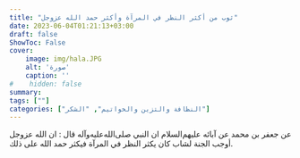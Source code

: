 ```yaml
---
title: "ثوب من أكثر النظر في المرآة وأكثر حمد الله عزوجل" 
date: 2023-06-04T01:21:13+03:00
draft: false
ShowToc: False
cover:
    image: img/hala.JPG
    alt: 'صورة'
    caption: ''
#    hidden: false
summary: 
tags: [""]
categories: ["النظافة والتزين والخواتيم", "الشكر"]
---
```

عن جعفر بن محمد عن آبائه عليهم‌السلام ان النبي صلى‌الله‌عليه‌وآله قال :
ان الله عزوجل أوجب الجنة لشاب كان يكثر النظر في المرآة فيكثر حمد
الله على ذلك.

